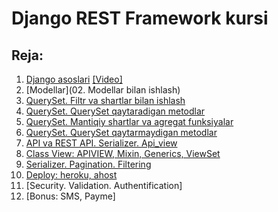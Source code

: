# Django REST Framework kursi

## Reja:

1. [Django asoslari](https://telegra.ph/Django-1-dars-10-09)       [[Video]](https://www.youtube.com/playlist?list=PLZ67NWgKA8g7b-o4w5bm3B4fngZ2ug959) 
2. [Modellar](02. Modellar bilan ishlash)
3. [QuerySet. Filtr va shartlar bilan ishlash](3.%20QuerySet.%20Filtr%20va%20shartlar%20bilan%20ishlash)
4. [QuerySet. QuerySet qaytaradigan metodlar](4.%20QuerySet.%20QuerySet%20qaytaradigan%20metodlar)
5. [QuerySet. Mantiqiy shartlar va agregat funksiyalar](5.%20QuerySet.%20Mantiqiy%20shartlar%20va%20agregat%20funksiyalar)
6. [QuerySet. QuerySet qaytarmaydigan metodlar](6.%20QuerySet.%20QuerySet%20qaytarmaydigan%20metodlar)
7. [API va REST API. Serializer. Api_view](7.%20API%20va%20REST%20API.%20Serializer.%20Api_view)
8. [Class View: APIVIEW, Mixin, Generics, ViewSet](8.%20Class%20view)
9. [Serializer. Pagination. Filtering](09.%20Serializer.%20Pagination.%20Filtering)
10. [Deploy: heroku, ahost](10.%20Deploy%20(heroku.%20ahost))
11. [Security. Validation. Authentification]
12. [Bonus: SMS, Payme]
    
